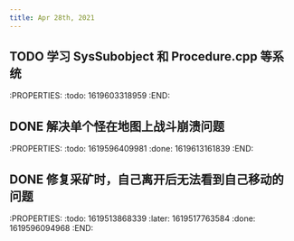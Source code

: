 ```yaml
---
title: Apr 28th, 2021
---
```


## TODO 学习 SysSubobject 和 Procedure.cpp 等系统
:PROPERTIES:
:todo: 1619603318959
:END:
## DONE 解决单个怪在地图上战斗崩溃问题
:PROPERTIES:
:todo: 1619596409981
:done: 1619613161839
:END:
## DONE 修复采矿时，自己离开后无法看到自己移动的问题
:PROPERTIES:
:todo: 1619513868339
:later: 1619517763584
:done: 1619596094968
:END:
##